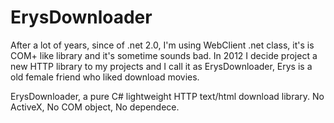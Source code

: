 ErysDownloader
==============

After a lot of years, since of .net 2.0, I'm using WebClient .net class, it's is COM+ like library and it's sometime sounds bad.
In 2012 I decide project a new HTTP library to my projects and I call it as ErysDownloader, Erys is a old female friend who liked download movies.

ErysDownloader, a pure C# lightweight HTTP text/html download library. No ActiveX, No COM object, No dependece.
